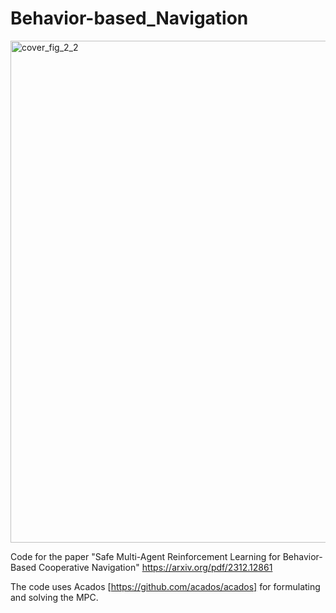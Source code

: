 # Behavior-based_Navigation
<img width="1500" height="803" alt="cover_fig_2_2" src="https://github.com/user-attachments/assets/f4072d3c-47d6-42f0-bb99-72ca613ecc6d" />


Code for the paper "Safe Multi-Agent Reinforcement Learning for Behavior-Based Cooperative Navigation" https://arxiv.org/pdf/2312.12861 

The code uses Acados [https://github.com/acados/acados] for formulating and solving the MPC.
